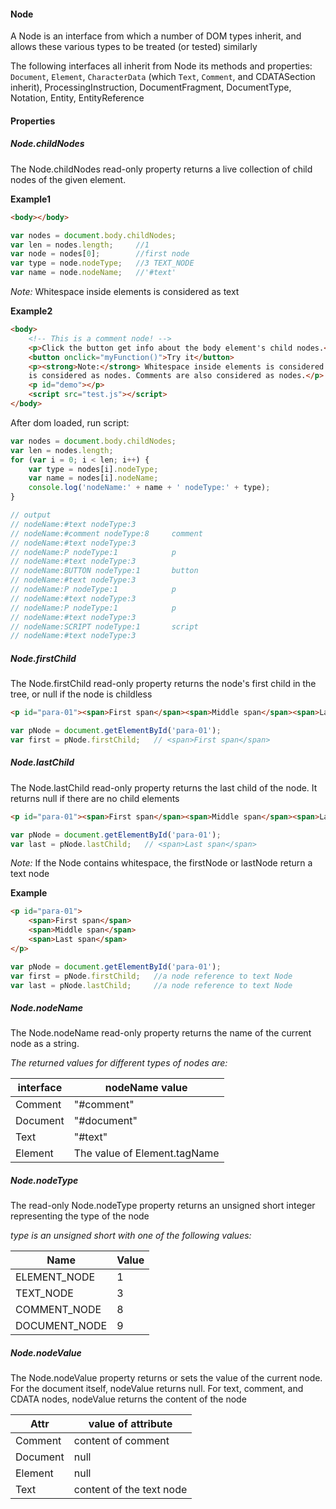 #### Node

A Node is an interface from which a number of DOM types inherit, and allows these various types to be treated (or tested) similarly

The following interfaces all inherit from Node its methods and properties: ```Document```, ```Element```, ```CharacterData``` (which ```Text```, ```Comment```, and CDATASection inherit), ProcessingInstruction, DocumentFragment, DocumentType, Notation, Entity, EntityReference

#### Properties

##### Node.childNodes

The Node.childNodes read-only property returns a live collection of child nodes of the given element.

**Example1**

```html
<body></body>
```
```javascript
var nodes = document.body.childNodes;
var len = nodes.length;     //1
var node = nodes[0];        //first node
var type = node.nodeType;   //3 TEXT_NODE 
var name = node.nodeName;   //'#text'
```
*Note:* Whitespace inside elements is considered as text

**Example2**

```html
<body>
    <!-- This is a comment node! -->
    <p>Click the button get info about the body element's child nodes.</p>
    <button onclick="myFunction()">Try it</button>
    <p><strong>Note:</strong> Whitespace inside elements is considered as text, and text
    is considered as nodes. Comments are also considered as nodes.</p>
    <p id="demo"></p>
    <script src="test.js"></script>
</body>
```
After dom loaded, run script:

```javascript
var nodes = document.body.childNodes;
var len = nodes.length;
for (var i = 0; i < len; i++) {
    var type = nodes[i].nodeType;
    var name = nodes[i].nodeName;
    console.log('nodeName:' + name + ' nodeType:' + type);
}

// output
// nodeName:#text nodeType:3
// nodeName:#comment nodeType:8     comment
// nodeName:#text nodeType:3
// nodeName:P nodeType:1            p
// nodeName:#text nodeType:3
// nodeName:BUTTON nodeType:1       button
// nodeName:#text nodeType:3
// nodeName:P nodeType:1            p
// nodeName:#text nodeType:3
// nodeName:P nodeType:1            p
// nodeName:#text nodeType:3
// nodeName:SCRIPT nodeType:1       script
// nodeName:#text nodeType:3
```


##### Node.firstChild

The Node.firstChild read-only property returns the node's first child in the tree, or null if the node is childless

```html
<p id="para-01"><span>First span</span><span>Middle span</span><span>Last span</span></p>
```
```javascript
var pNode = document.getElementById('para-01');
var first = pNode.firstChild;   // <span>First span</span>
```
##### Node.lastChild

The Node.lastChild read-only property returns the last child of the node. It returns null if there are no child elements

```html
<p id="para-01"><span>First span</span><span>Middle span</span><span>Last span</span></p>
```
```javascript
var pNode = document.getElementById('para-01');
var last = pNode.lastChild;   // <span>Last span</span>
```

*Note:* If the Node contains whitespace, the firstNode or lastNode return a text node

**Example**

```html
<p id="para-01">
    <span>First span</span>
    <span>Middle span</span>
    <span>Last span</span>
</p>
```
```javascript
var pNode = document.getElementById('para-01');
var first = pNode.firstChild;   //a node reference to text Node
var last = pNode.lastChild;     //a node reference to text Node
```

##### Node.nodeName

The Node.nodeName read-only property returns the name of the current node as a string.

*The returned values for different types of nodes are:*

interface | nodeName value
----------|---------------
Comment|"#comment"
Document|"#document"
Text|"#text"
Element|The value of Element.tagName


##### Node.nodeType

The read-only Node.nodeType property returns an unsigned short integer representing the type of the node

*type is an unsigned short with one of the following values:*

Name | Value
-----|------
ELEMENT_NODE|1
TEXT_NODE|3
COMMENT_NODE|8
DOCUMENT_NODE|9


##### Node.nodeValue

The Node.nodeValue property returns or sets the value of the current node. For the document itself, nodeValue returns null. For text, comment, and CDATA nodes, nodeValue returns the content of the node

Attr | value of attribute
-----|-------------------
Comment|content of comment
Document|null
Element|null
Text|content of the text node
